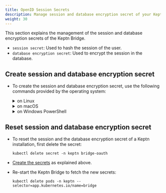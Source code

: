 ```yaml
---
title: OpenID Session Secrets
description: Manage session and database encryption secret of your Keptn Bridge.
weight: 30
---
```


This section explains the management of the session and database encryption secrets of the Keptn Bridge.

- `session secret`: Used to hash the session of the user.
- `database encryption secret`: Used to encrypt the session in the database.

## Create session and database encryption secret

* To create the session and database encryption secret, use the following commands provided by the operating system:

    <details><summary>on Linux </summary>
    <p>

    * Use the following commands to generate the secrets and store the results into the environment variables `session_secret` and `database_encrypt_secret`

        ```console
        session_secret=$(tr -dc "a-zA-Z0-9" < /dev/urandom | head -c 45)
        database_encrypt_secret=$(tr -dc "a-zA-Z0-9" < /dev/urandom | head -c 32)
        ```

    * To create the secrets, execute:

        ```console
        kubectl create secret generic -n keptn bridge-oauth --from-literal=session_secret="$session_secret" --from-literal=database_encrypt_secret="$database_encrypt_secret"
        ```

    </p>
    </details>

    <details><summary>on macOS</summary>
    <p>

    * Use the following commands to generate the secrets and store the results into the environment variables `session_secret` and `database_encrypt_secret`

        ```console
        session_secret=$(LC_CTYPE=C tr -dc "a-zA-Z0-9" < /dev/urandom | head -c 45)
        database_encrypt_secret=$(LC_CTYPE=C tr -dc "a-zA-Z0-9" < /dev/urandom | head -c 32)
        ```

    * To create the secrets, execute:

        ```console
        kubectl create secret generic -n keptn bridge-oauth --from-literal=session_secret="$session_secret" --from-literal=database_encrypt_secret="$database_encrypt_secret"
        ```

    </p>
    </details>

    <details><summary>on Windows PowerShell</summary>
    <p>

    * Use the following commands to generate the secrets and store the results into the environment variables `session_secret` and `database_encrypt_secret`

        ```console
        $Env:session_secret =  Write-Output ( -join ((0x30..0x39) + ( 0x41..0x5A) + ( 0x61..0x7A) | Get-Random -Count 45  | % {[char]$_}) )
        $Env:database_encrypt_secret =  Write-Output ( -join ((0x30..0x39) + ( 0x41..0x5A) + ( 0x61..0x7A) | Get-Random -Count 32  | % {[char]$_}) )
        ```

    * To create the secrets, execute:

        ```console
        kubectl create secret generic -n keptn bridge-oauth --from-literal=session_secret="$Env:session_secret" --from-literal=database_encrypt_secret="$Env:database_encrypt_secret"
        ```

    </p>
    </details>

## Reset session and database encryption secret

* To reset the session and the database encryption secret of a Keptn installation, first delete the secret:

    ```console
    kubectl delete secret -n keptn bridge-oauth
    ```

* [Create the secrets](#create-session-and-database-encryption-secret) as explained above.

* Re-start the Keptn Bridge to fetch the new secrets:

    ```console
    kubectl delete pods -n keptn --selector=app.kubernetes.io/name=bridge
    ```
